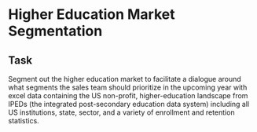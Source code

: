 # Higher Education Market Segmentation

## Task
Segment out the higher education market to facilitate a dialogue around what segments the sales team should prioritize in the upcoming year with excel data containing the US non-profit, higher-education landscape from IPEDs (the integrated post-secondary education data system) including all US institutions, state, sector, and a variety of enrollment and retention statistics.
